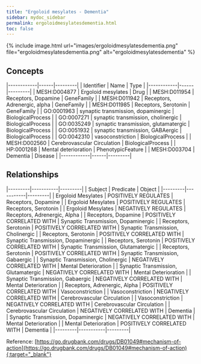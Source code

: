 ```yaml
---
title: "Ergoloid mesylates - Dementia"
sidebar: mydoc_sidebar
permalink: ergoloidmesylatesdementia.html
toc: false 
---
```


{% include image.html url="images/ergoloidmesylatesdementia.png" file="ergoloidmesylatesdementia.png" alt="ergoloidmesylatesdementia" %}

## Concepts

|------------|------|---------|
| Identifier | Name | Type    |
|------------|------|---------|
| MESH:D004877 | Ergoloid mesylates | Drug |
| MESH:D011954 | Receptors, Dopamine | GeneFamily |
| MESH:D011942 | Receptors, Adrenergic, alpha | GeneFamily |
| MESH:D011985 | Receptors, Serotonin | GeneFamily |
| GO:0001963 | synaptic transmission, dopaminergic | BiologicalProcess |
| GO:0007271 | synaptic transmission, cholinergic | BiologicalProcess |
| GO:0035249 | synaptic transmission, glutamatergic | BiologicalProcess |
| GO:0051932 | synaptic transmission, GABAergic | BiologicalProcess |
| GO:0042310 | vasoconstriction | BiologicalProcess |
| MESH:D002560 | Cerebrovascular Circulation | BiologicalProcess |
| HP:0001268 | Mental deterioration | PhenotypicFeature |
| MESH:D003704 | Dementia | Disease |
|------------|------|---------|

## Relationships

|---------|-----------|---------|
| Subject | Predicate | Object  |
|---------|-----------|---------|
| Ergoloid Mesylates | POSITIVELY REGULATES | Receptors, Dopamine |
| Ergoloid Mesylates | POSITIVELY REGULATES | Receptors, Serotonin |
| Ergoloid Mesylates | NEGATIVELY REGULATES | Receptors, Adrenergic, Alpha |
| Receptors, Dopamine | POSITIVELY CORRELATED WITH | Synaptic Transmission, Dopaminergic |
| Receptors, Serotonin | POSITIVELY CORRELATED WITH | Synaptic Transmission, Cholinergic |
| Receptors, Serotonin | POSITIVELY CORRELATED WITH | Synaptic Transmission, Dopaminergic |
| Receptors, Serotonin | POSITIVELY CORRELATED WITH | Synaptic Transmission, Glutamatergic |
| Receptors, Serotonin | POSITIVELY CORRELATED WITH | Synaptic Transmission, Gabaergic |
| Synaptic Transmission, Cholinergic | NEGATIVELY CORRELATED WITH | Mental Deterioration |
| Synaptic Transmission, Glutamatergic | NEGATIVELY CORRELATED WITH | Mental Deterioration |
| Synaptic Transmission, Gabaergic | NEGATIVELY CORRELATED WITH | Mental Deterioration |
| Receptors, Adrenergic, Alpha | POSITIVELY CORRELATED WITH | Vasoconstriction |
| Vasoconstriction | NEGATIVELY CORRELATED WITH | Cerebrovascular Circulation |
| Vasoconstriction | NEGATIVELY CORRELATED WITH | Cerebrovascular Circulation |
| Cerebrovascular Circulation | NEGATIVELY CORRELATED WITH | Dementia |
| Synaptic Transmission, Dopaminergic | NEGATIVELY CORRELATED WITH | Mental Deterioration |
| Mental Deterioration | POSITIVELY CORRELATED WITH | Dementia |
|---------|-----------|---------|

Reference: [https://go.drugbank.com/drugs/DB01049#mechanism-of-action](https://go.drugbank.com/drugs/DB01049#mechanism-of-action){:target="_blank"}